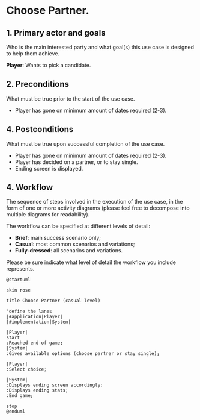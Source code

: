 # Choose Partner.

## 1. Primary actor and goals
Who is the main interested party and what goal(s) this use case is designed to help them achieve.

__Player__: Wants to pick a candidate.


## 2. Preconditions

What must be true prior to the start of the use case.

* Player has gone on minimum amount of dates required (2-3).

## 4. Postconditions

What must be true upon successful completion of the use case.

* Player has gone on minimum amount of dates required (2-3).
* Player has decided on a partner, or to stay single.
* Ending screen is displayed.

## 4. Workflow

The sequence of steps involved in the execution of the use case, in the form of one or more activity diagrams (please feel free to decompose into multiple diagrams for readability).

The workflow can be specified at different levels of detail:

* __Brief__: main success scenario only;
* __Casual__: most common scenarios and variations;
* __Fully-dressed__: all scenarios and variations.

Please be sure indicate what level of detail the workflow you include represents.


```plantuml
@startuml

skin rose

title Choose Partner (casual level)

'define the lanes
|#application|Player|
|#implementation|System|

|Player|
start
:Reached end of game;
|System|
:Gives available options (choose partner or stay single);

|Player|
:Select choice;

|System|
:Displays ending screen accordingly;
:Displays ending stats;
:End game;

stop
@enduml
